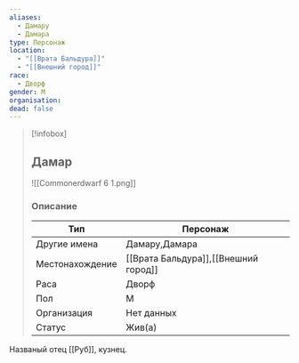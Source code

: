 ```yaml
---
aliases:
  - Дамару
  - Дамара
type: Персонаж
location:
  - "[[Врата Бальдура]]"
  - "[[Внешний город]]"
race:
  - Дворф
gender: М
organisation: 
dead: false
---
```


> [!infobox]
> 
> ## Дамар
> 
> ![[Commonerdwarf 6 1.png]]
> 
> ### Описание
> 
> | Тип | Персонаж |
> | --- | --- |
> | Другие имена| Дамару,Дамара |
> | Местонахождение | [[Врата Бальдура]],[[Внешний город]] |
> | Раса | Дворф |
> | Пол | М |
> | Организация | Нет данных |
> | Статус | Жив(а) |

Названый отец [[Руб]], кузнец.